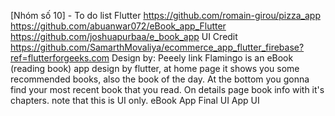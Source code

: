  [Nhóm số 10] - To do list Flutter
 https://github.com/romain-girou/pizza_app
 https://github.com/abuanwar072/eBook_app_Flutter
 https://github.com/joshuapurbaa/e_book_app
 UI Credit
https://github.com/SamarthMovaliya/ecommerce_app_flutter_firebase?ref=flutterforgeeks.com
Design by: Peeely link
Flamingo is an eBook (reading book) app design by flutter, at home page it shows you some recommended books, also the book of the day. At the bottom you gonna find your most recent book that you read. On details page book info with it's chapters. note that this is UI only.
eBook App Final UI
App UI
 
 
